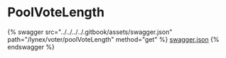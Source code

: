 # PoolVoteLength

{% swagger src="../../../../.gitbook/assets/swagger.json" path="/lynex/voter/poolVoteLength" method="get" %}
[swagger.json](../../../../.gitbook/assets/swagger.json)
{% endswagger %}
